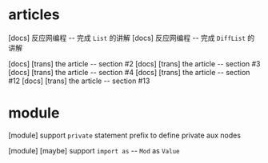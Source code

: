 # articles

[docs] 反应网编程 -- 完成 `List` 的讲解
[docs] 反应网编程 -- 完成 `DiffList` 的讲解

[docs] [trans] the article -- section #2
[docs] [trans] the article -- section #3
[docs] [trans] the article -- section #4
[docs] [trans] the article -- section #12
[docs] [trans] the article -- section #13

# module

[module] support `private` statement prefix to define private aux nodes

[module] [maybe] support `import as` -- `Mod` as `Value`
